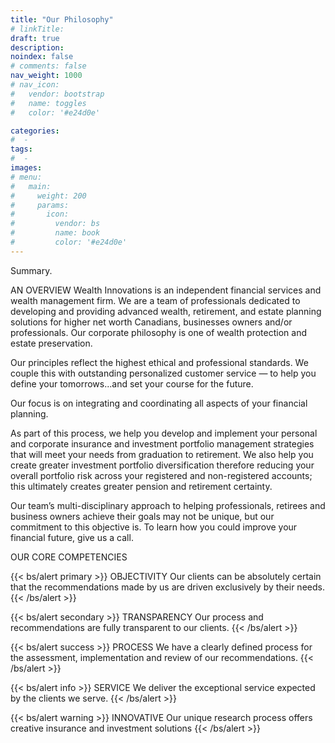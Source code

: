```yaml
---
title: "Our Philosophy"
# linkTitle:
draft: true
description: 
noindex: false
# comments: false
nav_weight: 1000
# nav_icon:
#   vendor: bootstrap
#   name: toggles
#   color: '#e24d0e'

categories:
#  - 
tags:
#  - 
images:
# menu:
#   main:
#     weight: 200
#     params:
#       icon:
#         vendor: bs
#         name: book
#         color: '#e24d0e'
---
```


Summary.

<!--more-->

AN OVERVIEW
Wealth Innovations is an independent financial services and wealth management firm. We are a team of professionals dedicated to developing and providing advanced wealth, retirement, and estate planning solutions for higher net worth Canadians, businesses owners and/or professionals. Our corporate philosophy is one of wealth protection and estate preservation.

Our principles reflect the highest ethical and professional standards. We couple this with outstanding personalized customer service — to help you define your tomorrows...and set your course for the future.

Our focus is on integrating and coordinating all aspects of your financial planning.

As part of this process, we help you develop and implement your personal and corporate insurance and investment portfolio management strategies that will meet your needs from graduation to retirement. We also help you create greater investment portfolio diversification therefore reducing your overall portfolio risk across your registered and non-registered accounts; this ultimately creates greater pension and retirement certainty.

Our team’s multi-disciplinary approach to helping professionals, retirees and business owners achieve their goals may not be unique, but our commitment to this objective is. To learn how you could improve your financial future, give us a call.

OUR CORE COMPETENCIES

{{< bs/alert primary >}}
OBJECTIVITY
Our clients can be absolutely certain that the recommendations made by us are driven exclusively by their needs.
{{< /bs/alert >}}

{{< bs/alert secondary >}}
TRANSPARENCY
Our process and recommendations are fully transparent to our clients.
{{< /bs/alert >}}

{{< bs/alert success >}}
PROCESS
We have a clearly defined process for the assessment, implementation and review of our recommendations.
{{< /bs/alert >}}

{{< bs/alert info >}}
SERVICE
We deliver the exceptional service expected by the clients we serve.
{{< /bs/alert >}}

{{< bs/alert warning >}}
INNOVATIVE
Our unique research process offers creative insurance and investment solutions
{{< /bs/alert >}}
